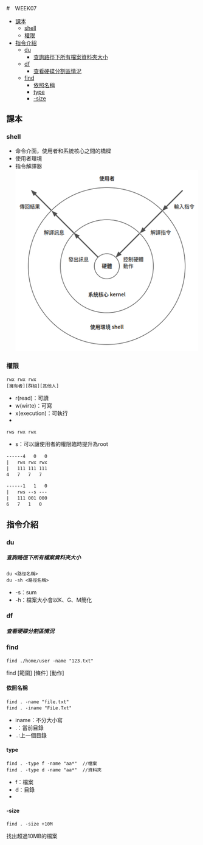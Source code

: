 #　WEEK07

- [課本](#課本)
  - [shell](#shell)
  - [權限](#權限)
- [指令介紹](#指令介紹)
  - [du](#du)
      - [查詢路徑下所有檔案資料夾大小](#查詢路徑下所有檔案資料夾大小)
  - [df](#df)
      - [查看硬碟分割區情況](#查看硬碟分割區情況)
  - [find](#find)
    - [依照名稱](#依照名稱)
    - [type](#type)
    - [-size](#-size)

## 課本
### shell
- 命令介面，使用者和系統核心之間的橋樑
- 使用者環境
- 指令解譯器
![shell](pic\shell.png)

### 權限
```
rwx rwx rwx
[擁有者][群組][其他人]
```
- r(read)：可讀
- w(wirte)：可寫
- x(execution)：可執行
- 
```
rws rwx rwx
```
- s：可以讓使用者的權限臨時提升為root

```
------4   0   0
|   rws rwx rwx
|   111 111 111
4   7   7   7
```
```
------1   1   0
|   rws --s ---
|   111 001 000
6   7   1   0
```

## 指令介紹

### du
##### 查詢路徑下所有檔案資料夾大小
```
du <路徑名稱>
du -sh <路徑名稱>
```
- -s：sum
- -h：檔案大小會以K、G、M簡化

### df
##### 查看硬碟分割區情況

### find
```
find ./home/user -name "123.txt"
```
find [範圍] [條件] [動作]

#### 依照名稱
```
find . -name "file.txt"
find . -iname "FiLe.Txt"
```
- iname：不分大小寫
- .：當前目錄
- ..:上一個目錄
  
#### type   
```
find . -type f -name "aa*"  //檔案
find . -type d -name "aa*"  //資料夾
```
- f：檔案
- d：目錄
- 
#### -size
```
find . -size +10M
```
找出超過10MB的檔案
















































































































































































































